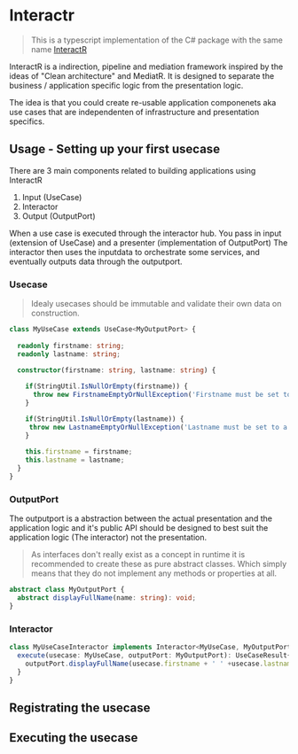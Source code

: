 # Interactr

> This is a typescript implementation of the C# package with the same name
> [InteractR](https://www.nuget.org/packages/InteractR/)

InteractR is a indirection, pipeline and mediation framework inspired by the ideas of "Clean architecture" and MediatR.
It is designed to separate the business / application specific logic from the presentation logic.

The idea is that you could create re-usable application componenets aka use cases that are independenten of infrastructure and presentation specifics.

## Usage - Setting up your first usecase

There are 3 main components related to building applications using InteractR
1. Input (UseCase)
2. Interactor
3. Output (OutputPort)

When a use case is executed through the interactor hub. You pass in input (extension of UseCase) and a presenter (implementation of OutputPort)
The interactor then uses the inputdata to orchestrate some services, and eventually outputs data through the outputport.

### Usecase
> Idealy usecases should be immutable and validate their own data on construction.

```typescript
class MyUseCase extends UseCase<MyOutputPort> {
  
  readonly firstname: string;
  readonly lastname: string;

  constructor(firstname: string, lastname: string) {
    
    if(StringUtil.IsNullOrEmpty(firstname)) {
      throw new FirstnameEmptyOrNullException('Firstname must be set to a value');
	}

    if(StringUtil.IsNullOrEmpty(lastname)) {
     throw new LastnameEmptyOrNullException('Lastname must be set to a value');
	}
 
    this.firstname = firstname;
    this.lastname = lastname;
  }
}
```

### OutputPort
The outputport is a abstraction between the actual presentation and the application logic
and it's public API should be designed to best suit the application logic (The interactor) not the presentation.

> As interfaces don't really exist as a concept in runtime it is recommended to create these as pure abstract classes.
> Which simply means that they do not implement any methods or properties at all.

```typescript
abstract class MyOutputPort {
  abstract displayFullName(name: string): void;
}
```

### Interactor

```typescript
class MyUseCaseInteractor implements Interactor<MyUseCase, MyOutputPort> {
  execute(usecase: MyUseCase, outputPort: MyOutputPort): UseCaseResult{
    outputPort.displayFullName(usecase.firstname + ' ' +usecase.lastname);
  }
}
```

## Registrating the usecase

## Executing the usecase

